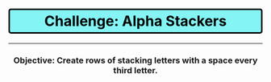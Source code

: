 <html>
<head>
<style>
h1 {
    background-color: #84f4f4;
    border: 3px solid black;
    border-radius: 5px;
    padding: 5px 0;
    color: black;
}

div {
    background-color: #99ffff;
    border: 3px solid black;
    border-radius: 5px;
    padding: 10px;
    color: black;
}

</style>
</head>
<body>
<div>
	<p>
		<h1><center>Challenge: Alpha Stackers</center></h1>
	</p>
	<hr>
	<p>
		<h3><center>Objective: Create rows of stacking letters with a space every third letter.</center></h3>	
	</p>
</div>
</body>
</html>